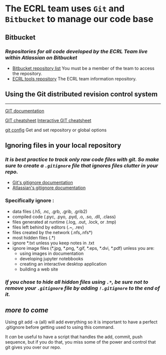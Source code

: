 
# The ECRL team uses  ```Git```  and  ```Bitbucket```  to manage our code base

## Bitbucket
### **_Repositories for all code developed by the ECRL Team live within Atlassian on Bitbucket_**
*   [Bitbucket repository list](https://bitbucket.org/dashboard/repositories)   You must be a member of the team to access the repository.
*   [ECRL tools repository](https://bitbucket.org/ecrl/ecrl-tools/src/master)   The ECRL team information repository.

## Using the Git distributed revision control system
----------

[GIT documentation](https://git-scm.com/docs/git)

[GIT cheatsheet](https://github.github.com/training-kit/downloads/github-git-cheat-sheet.pdf)
[Interactive GIT cheatsheet](http://ndpsoftware.com/git-cheatsheet.html#loc=remote_repo) 


[git config](https://git-scm.com/docs/git-config)   Get and set repository or global options


## Ignoring files in your local repository
### **_It is best practice to track only raw code files with git. So make sure to create a  ```.gitignore```  file that ignores files clutter in your repo._**

*   [Git's gitignore documentation](https://git-scm.com/docs/gitignore)
*   [Atlassian's gitignore documentation](https://www.atlassian.com/git/tutorials/saving-changes/gitignore)

### **Specifically ignore :**
* data files (\.h5, \.nc, \.grb, \.grib, \.grib2)
* compiled code (.pyc, .pyo, .pyd, .o, .so, .dll, .class)
* files generated at runtime (\.log, \.out, \.lock, or \.tmp)
* files left behind by editors (\.~, \.rev)
* files created by the network (\.nfs,\.nfs*)
* most hidden files (.\*) 
* ignore \*.txt unless you keep notes in \.txt
* ignore image files (\*.jpg, \*.png, \*.gif, \*.eps, \*.dvi, \*.pdf) unless you are\:
    * using images in documentation
    * developing jupyter notebbooks
    * creating an interactive desktop application
    * building a web site
### **_If you chose to hide all hiddon files using  ```.*```,  be sure not to remove your  ```.gitignore```  file by adding  ```!.gitignore```  to the end of it._**

## **_more to come_**
Using git add -a (all) will add everything so
it is important to have a perfect .gitignore before getting used to
using this command.

It *can* be useful to have a script that handles the add, commit, push
sequence, but if you do that, you miss some of the power and control
that git gives you over our repo.


